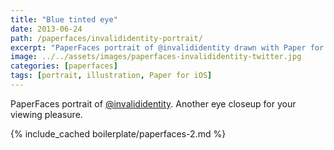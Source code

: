 ```yaml
---
title: "Blue tinted eye"
date: 2013-06-24
path: /paperfaces/invalididentity-portrait/
excerpt: "PaperFaces portrait of @invalididentity drawn with Paper for iOS on an iPad."
image: ../../assets/images/paperfaces-invalididentity-twitter.jpg
categories: [paperfaces]
tags: [portrait, illustration, Paper for iOS]
---
```


PaperFaces portrait of [@invalididentity](https://twitter.com/invalididentity). Another eye closeup for your viewing pleasure.

{% include_cached boilerplate/paperfaces-2.md %}
